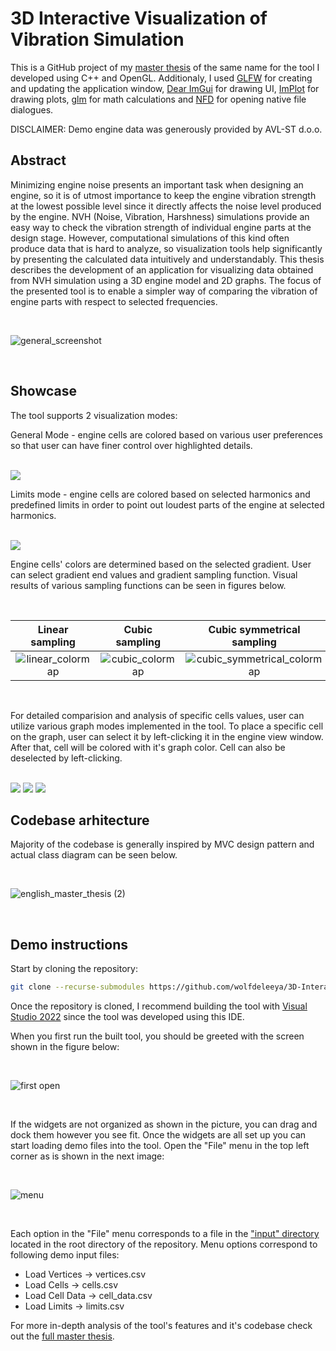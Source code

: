 # 3D Interactive Visualization of Vibration Simulation

This is a GitHub project of my [master thesis](https://github.com/wolfdeleeya/3D-Interactive-Visualization-of-Vibration-Simulation/blob/thesis_paper_and_presentation/thesis.pdf) of the same name for the tool I developed using C++ and OpenGL. Additionaly, I used [GLFW](https://github.com/glfw/glfw) for creating and updating the application window, [Dear ImGui](https://github.com/ocornut/imgui) for drawing UI, [ImPlot](https://github.com/epezent/implot) for drawing plots, [glm](https://github.com/g-truc/glm) for math calculations and [NFD](https://github.com/mlabbe/nativefiledialog) for opening native file dialogues.

DISCLAIMER: Demo engine data was generously provided by AVL-ST d.o.o.

## Abstract

Minimizing engine noise presents an important task when designing an engine, so it is of utmost importance to keep the engine vibration strength at the lowest possible
level since it directly affects the noise level produced by the engine. NVH (Noise, Vibration, Harshness) simulations provide an easy way to check the vibration strength
of individual engine parts at the design stage. However, computational simulations of this kind often produce data that is hard to analyze, so visualization tools help significantly by presenting the calculated data intuitively and understandably. This thesis describes the development of an application for visualizing data obtained from NVH simulation using a 3D engine model and 2D graphs. The focus of the presented tool is to enable a simpler way of comparing the vibration of engine parts with respect to selected frequencies.

<br />

![general_screenshot](https://user-images.githubusercontent.com/57198780/186611503-f046f65c-142a-4c5d-99d1-5450edbd3f5e.png "General screenshot of the tool")

<br />

## Showcase

The tool supports 2 visualization modes: 

General Mode - engine cells are colored based on various user preferences so that user can have finer control over highlighted details.

<br />

<img src="https://user-images.githubusercontent.com/57198780/186648725-3e54dbdf-19ca-491c-980c-302cd8e9d580.png">

<br />

Limits mode - engine cells are colored based on selected harmonics and predefined limits in order to point out loudest parts of the engine at selected harmonics.

<br />

<img src="https://user-images.githubusercontent.com/57198780/186649632-f6fe886a-7a84-4e11-9b37-852859a9a9b7.png">

<br />

Engine cells' colors are determined based on the selected gradient. User can select gradient end values and gradient sampling function. Visual results of various sampling functions can be seen in figures below.

<br />

|                  Linear sampling                  |         Cubic sampling         |        Cubic symmetrical sampling         |         Quartic sampling         |         Quartic symmetrical sampling         |
|:----------------------------------------------------------:|:------------------------------------:|:------------------------------------:|:------------------------------------:|:------------------------------------:|
| ![linear_colormap](https://user-images.githubusercontent.com/57198780/186656053-55f84ecf-7ece-4d66-ba4e-d6264377c6ca.png) | ![cubic_colormap](https://user-images.githubusercontent.com/57198780/186656045-ebbf8b04-ff45-47b3-9bae-b25defdfce60.png) | ![cubic_symmetrical_colormap](https://user-images.githubusercontent.com/57198780/186656052-09c53d3f-dd5d-401a-8a4c-c1889146383a.png) | ![quartic_colormap](https://user-images.githubusercontent.com/57198780/186656054-fc8c2eb3-bbb6-4e36-9b1e-02058e315992.png) | ![quartic_symmetrical_colormap](https://user-images.githubusercontent.com/57198780/186656056-303ae5bb-53f1-40f9-b53c-744251f34418.png) |
     

<br />

For detailed comparision and analysis of specific cells values, user can utilize various graph modes implemented in the tool. To place a specific cell on the graph, user can select it by left-clicking it in the engine view window. After that, cell will be colored with it's graph color. Cell can also be deselected by left-clicking.

<br />

<img src="https://user-images.githubusercontent.com/57198780/186657438-ed488ded-d27f-451c-ad70-683157697eef.png">

<img src="https://user-images.githubusercontent.com/57198780/186657443-ae229072-9c9d-4fda-8e67-5482418c21d3.png">

<img src="https://user-images.githubusercontent.com/57198780/186657446-0f9b586a-7569-40b9-b692-9399045ea1d9.png">

<br />

## Codebase arhitecture

Majority of the codebase is generally inspired by MVC design pattern and actual class diagram can be seen below.

<br />

![english_master_thesis (2)](https://user-images.githubusercontent.com/57198780/186856745-b192ec5b-d27f-48c8-b009-e270ffedeabe.jpg)

<br />

## Demo instructions

Start by cloning the repository:
```bash
git clone --recurse-submodules https://github.com/wolfdeleeya/3D-Interactive-Visualization-of-Vibration-Simulation
```
Once the repository is cloned, I recommend building the tool with [Visual Studio 2022](https://visualstudio.microsoft.com/vs/) since the tool was developed using this IDE.

When you first run the built tool, you should be greeted with the screen shown in the figure below:

<br />

![first open](https://user-images.githubusercontent.com/57198780/186942261-b127b04b-6d97-42ce-8194-1e0b83374358.png)

<br />

If the widgets are not organized as shown in the picture, you can drag and dock them however you see fit. Once the widgets are all set up you can start loading demo files into the tool. Open the "File" menu in the top left corner as is shown in the next image:

<br />

![menu](https://user-images.githubusercontent.com/57198780/186942786-78f92c66-0376-4d95-9ee1-2888830ebe14.png)

<br />

Each option in the "File" menu corresponds to a file in the ["input" directory](https://github.com/wolfdeleeya/3D-Interactive-Visualization-of-Vibration-Simulation/tree/main/input) located in the root directory of the repository. Menu options correspond to following demo input files:

* Load Vertices -> vertices.csv
* Load Cells -> cells.csv
* Load Cell Data -> cell_data.csv
* Load Limits -> limits.csv

For more in-depth analysis of the tool's features and it's codebase check out the [full master thesis](https://github.com/wolfdeleeya/3D-Interactive-Visualization-of-Vibration-Simulation/blob/thesis_paper_and_presentation/thesis.pdf).
